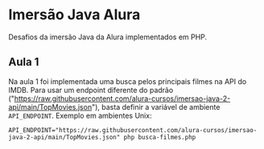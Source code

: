 # Imersão Java Alura

Desafios da imersão Java da Alura implementados em PHP.

## Aula 1

Na aula 1 foi implementada uma busca pelos principais filmes na API do IMDB.
Para usar um endpoint diferente do padrão ("https://raw.githubusercontent.com/alura-cursos/imersao-java-2-api/main/TopMovies.json"), basta definir a variável de ambiente `API_ENDPOINT`. Exemplo em ambientes Unix:

```shell
API_ENDPOINT="https://raw.githubusercontent.com/alura-cursos/imersao-java-2-api/main/TopMovies.json" php busca-filmes.php
```

